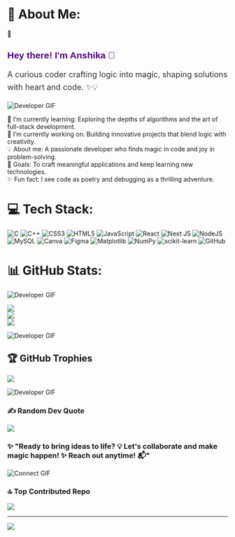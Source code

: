 # 💫 About Me:

🌟 <h2 style="font-family: 'Orbitron', sans-serif; color: #4B0082; font-weight: bold;">Hey there! I'm Anshika 🚀</h2>
<p style="font-size: 18px; color: #333; line-height: 1.6;">A curious coder crafting logic into magic, shaping solutions with heart and code. ✨💡</p>

![Developer GIF](https://media2.giphy.com/media/v1.Y2lkPTc5MGI3NjExemxlemx0cmV2b2Y1azVqczQ4cmRsd3NmeHZoNXU5Mno5MW9qdzczYSZlcD12MV9pbnRlcm5hbF9naWZfYnlfaWQmY3Q9Zw/LMcB8XospGZO8UQq87/giphy.gif)


🌱 I’m currently learning: Exploring the depths of algorithms and the art of full-stack development.<br>🚀 I’m currently working on: Building innovative projects that blend logic with creativity.<br>💡 About me: A passionate developer who finds magic in code and joy in problem-solving.<br>🎯 Goals: To craft meaningful applications and keep learning new technologies.<br>✨ Fun fact: I see code as poetry and debugging as a thrilling adventure.<br>


# 💻 Tech Stack:
![C](https://img.shields.io/badge/c-%2300599C.svg?style=for-the-badge&logo=c&logoColor=white) ![C++](https://img.shields.io/badge/c++-%2300599C.svg?style=for-the-badge&logo=c%2B%2B&logoColor=white) ![CSS3](https://img.shields.io/badge/css3-%231572B6.svg?style=for-the-badge&logo=css3&logoColor=white) ![HTML5](https://img.shields.io/badge/html5-%23E34F26.svg?style=for-the-badge&logo=html5&logoColor=white) ![JavaScript](https://img.shields.io/badge/javascript-%23323330.svg?style=for-the-badge&logo=javascript&logoColor=%23F7DF1E) ![React](https://img.shields.io/badge/react-%2320232a.svg?style=for-the-badge&logo=react&logoColor=%2361DAFB) ![Next JS](https://img.shields.io/badge/Next-black?style=for-the-badge&logo=next.js&logoColor=white) ![NodeJS](https://img.shields.io/badge/node.js-6DA55F?style=for-the-badge&logo=node.js&logoColor=white) ![MySQL](https://img.shields.io/badge/mysql-4479A1.svg?style=for-the-badge&logo=mysql&logoColor=white) ![Canva](https://img.shields.io/badge/Canva-%2300C4CC.svg?style=for-the-badge&logo=Canva&logoColor=white) ![Figma](https://img.shields.io/badge/figma-%23F24E1E.svg?style=for-the-badge&logo=figma&logoColor=white) ![Matplotlib](https://img.shields.io/badge/Matplotlib-%23ffffff.svg?style=for-the-badge&logo=Matplotlib&logoColor=black) ![NumPy](https://img.shields.io/badge/numpy-%23013243.svg?style=for-the-badge&logo=numpy&logoColor=white) ![scikit-learn](https://img.shields.io/badge/scikit--learn-%23F7931E.svg?style=for-the-badge&logo=scikit-learn&logoColor=white) ![GitHub](https://img.shields.io/badge/github-%23121011.svg?style=for-the-badge&logo=github&logoColor=white)

# 📊 GitHub Stats:
![Developer GIF](https://media4.giphy.com/media/v1.Y2lkPTc5MGI3NjExb3hkMG5nMHkwcnFjMmtpb2x0ZDg0dXpkZTZiYnNjcTV6N2U5amR1ZyZlcD12MV9pbnRlcm5hbF9naWZfYnlfaWQmY3Q9Zw/WE59KFXbaf6tsAn2zW/giphy.gif)

![](https://github-readme-stats.vercel.app/api?username=miss-perfect4&theme=rose&hide_border=false&include_all_commits=true&count_private=true)<br/>
![](https://github-readme-streak-stats.herokuapp.com/?user=miss-perfect4&theme=rose&hide_border=false)<br/>
![](https://github-readme-stats.vercel.app/api/top-langs/?username=miss-perfect4&theme=rose&hide_border=false&include_all_commits=true&count_private=true&layout=compact)

![Developer GIF](https://media1.giphy.com/media/v1.Y2lkPTc5MGI3NjExZTI4cjA5cnBodnowb3c4cGlsMTZ1bjRzZGs4djYwMXhkNWxkMGpvdyZlcD12MV9pbnRlcm5hbF9naWZfYnlfaWQmY3Q9Zw/bAQH7WXKqtIBrPs7sR/giphy.gif)

## 🏆 GitHub Trophies
![](https://github-profile-trophy.vercel.app/?username=miss-perfect4&theme=rose&no-frame=false&no-bg=false&margin-w=4)

![Developer GIF](https://media0.giphy.com/media/v1.Y2lkPTc5MGI3NjExc3c3YTVucGN1OTkwMmI0MDI3Mmt1dHAzbTA0bW93aWdod2lseWNkdCZlcD12MV9pbnRlcm5hbF9naWZfYnlfaWQmY3Q9Zw/USV0ym3bVWQJJmNu3N/giphy.gif)

### ✍️ Random Dev Quote
![](https://quotes-github-readme.vercel.app/api?type=horizontal&theme=radical)

### ✨ "Ready to bring ideas to life? 💡 Let's collaborate and make magic happen! ✨ Reach out anytime! 📬"
![Connect GIF](https://i.giphy.com/media/v1.Y2lkPTc5MGI3NjExMTd6N3QzbnRsejVmb2QwNG5udmh3cGdxNGtvZ2k5MXp3MWM5bnByNCZlcD12MV9pbnRlcm5hbF9naWZfYnlfaWQmY3Q9Zw/3oz8xQQP4ahKiyuxHy/giphy.gif)

### 🔝 Top Contributed Repo
![](https://github-contributor-stats.vercel.app/api?username=miss-perfect4&limit=5&theme=rose&combine_all_yearly_contributions=true)

---
[![](https://visitcount.itsvg.in/api?id=miss-perfect4&icon=4&color=10)](https://visitcount.itsvg.in)

<!-- Proudly created with GPRM ( https://gprm.itsvg.in ) -->
